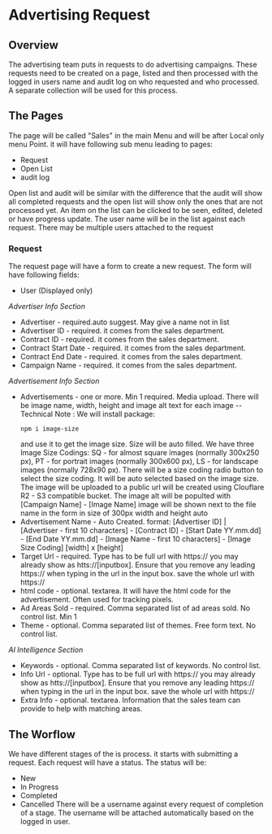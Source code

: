 # Advertising Request

## Overview
The advertising team puts in requests to do advertising campaigns. These requests need to be created on a page, listed and then processed with the logged in users name and audit log on who requested and who processed.
A separate collection will be used for this process.

## The Pages
The page will be called "Sales" in the main Menu and will be after Local only menu Point.
it will have following sub menu leading to pages:
- Request
- Open List
- audit log

Open list and audit will be similar with the difference that the audit will show all completed requests and the open list will show only the ones that are not processed yet.
An item on the list can be clicked to be seen, edited, deleted or have progress update. The user name will be in the list against each request. There may be multiple users attached to the request

### Request
The request page will have a form to create a new request. The form will have following fields:
- User (Displayed only)

*Advertiser Info Section*
- Advertiser - required.auto suggest. May give a name not in list
- Advertiser ID - required. it comes from the sales department.
- Contract ID - required. it comes from the sales department.
- Contract Start Date - required. it comes from the sales department.
- Contract End Date - required. it comes from the sales department.
- Campaign Name - required. it comes from the sales department.

*Advertisement Info Section*
- Advertisements - one or more. Min 1 required. Media upload. There will be image name, width, height and image alt text for each image
  -- Technical Note : We will install package:
  ```
  npm i image-size
  ```
  and use it to get the image size. Size will be auto filled.
  We have three Image Size Codings: SQ - for almost square images (normally 300x250 px), PT - for portrait images (normally 300x600 px), LS - for landscape images (normally 728x90 px). There will be a size coding radio button to select the size coding. It will be auto selected based on the image size.
  The image will be uploaded to a public url will be created using Clouflare R2 - S3 compatible bucket.
  The image alt will be populted with [Campaign Name] - [Image Name]
  image will be shown next to the file name in the form in size of 300px width and height auto
- Advertisement Name - Auto Created. format: [Advertiser ID] | [Advertiser - first 10 characters] - [Contract ID] - [Start Date YY.mm.dd] - [End Date YY.mm.dd] - [Image Name - first 10 characters] - [Image Size Coding] [width] x [height]
- Target Url - required. Type has to be full url with https:// you may already show as htts://[inputbox]. Ensure that you remove any leading https:// when typing in the url in the input box. save the whole url with https://
- html code - optional. textarea. It will have the html code for the advertisement. Often used for tracking pixels.
- Ad Areas Sold - required. Comma separated list of ad areas sold. No control list. Min 1 
- Theme - optional. Comma separated list of themes. Free form text. No control list.

*AI Intelligence Section*
- Keywords - optional. Comma separated list of keywords. No control list.
- Info Url - optional. Type has to be full url with https:// you may already show as htts://[inputbox]. Ensure that you remove any leading https:// when typing in the url in the input box. save the whole url with https://
- Extra Info - optional. textarea. Information that the sales team can provide to help with matching areas.

## The Worflow
We have different stages of the is process.
it starts with submitting a request.
Each request will have a status. The status will be:
- New
- In Progress
- Completed
- Cancelled
There will be a username against every request of completion of a stage. The username will be attached automatically based on the logged in user.





